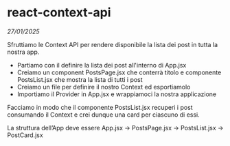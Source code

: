 # react-context-api
*27/01/2025*

Sfruttiamo le Context API per rendere disponibile la lista dei post in tutta la nostra app.
- Partiamo con il definire la lista dei post all'interno di App.jsx
- Creiamo un component PostsPage.jsx che conterrà titolo e componente PostsList.jsx che mostra la lista di tutti i post
 - Creiamo un file per definire il nostro Context ed esportiamolo
 - Importiamo il Provider in App.jsx e wrappiamoci la nostra applicazione

Facciamo in modo che il componente PostsList.jsx recuperi i post consumando il Context e crei dunque una card per ciascuno di essi.

La struttura dell’App deve essere
App.jsx -> PostsPage.jsx -> PostsList.jsx -> PostCard.jsx
